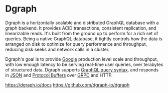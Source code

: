 # Dgraph

Dgraph is a horizontally scalable and distributed GraphQL database with a graph backend. 
It provides ACID transactions, consistent replication, and linearizable reads. 
It's built from the ground up to perform for a rich set of queries. Being a native GraphQL database, 
it tightly controls how the data is arranged on disk to optimize for query performance and throughput,
reducing disk seeks and network calls in a cluster.

Dgraph's goal is to provide [Google](https://www.google.com) production level scale and throughput,
with low enough latency to be serving real-time user queries, over terabytes of structured data.
Dgraph supports [GraphQL query syntax](https://dgraph.io/docs/master/query-language/), and responds in [JSON](http://www.json.org/) and [Protocol Buffers](https://developers.google.com/protocol-buffers/) over [GRPC](http://www.grpc.io/) and HTTP.

https://dgraph.io/docs
https://github.com/dgraph-io/dgraph

